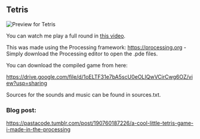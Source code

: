 ## Tetris
![Preview for Tetris](https://github.com/techiew/Tetris/blob/master/preview_tetris.gif)

You can watch me play a full round in [this video](https://www.youtube.com/watch?v=dOIRB8INP-0).

This was made using the Processing framework: https://processing.org - Simply download the Processing editor to open the .pde files.

You can download the compiled game from here: 

https://drive.google.com/file/d/1oELTF31e7bA5scU0eOLIQwVCirCwg6OZ/view?usp=sharing

Sources for the sounds and music can be found in sources.txt.

### Blog post:

https://pastacode.tumblr.com/post/190760187226/a-cool-little-tetris-game-i-made-in-the-processing


